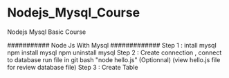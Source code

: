 # Nodejs_Mysql_Course
Nodejs Mysql Basic Course

########### Node Js With Mysql #############
Step 1 : intall mysql 
         npm install mysql
         npm uninstall mysql
Step 2 : Create connection , connect to database
         run file in git bash  "node hello.js" (Optionnal) (view hello.js file for review database file)
Step 3 : Create Table
         
